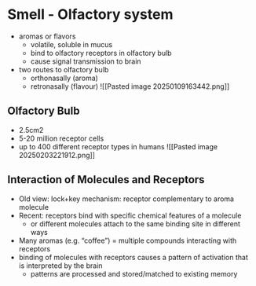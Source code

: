 # Smell - Olfactory system
- aromas or flavors
	- volatile, soluble in mucus
	- bind to olfactory receptors in olfactory bulb
	- cause signal transmission to brain
- two routes to olfactory bulb
	- orthonasally (aroma)
	- retronasally (flavour)
![[Pasted image 20250109163442.png]]
## Olfactory Bulb
- 2.5cm2
- 5-20 million receptor cells
- up to 400 different receptor types in humans
![[Pasted image 20250203221912.png]]
## Interaction of Molecules and Receptors
- Old view: lock+key mechanism: receptor complementary to aroma molecule
- Recent: receptors bind with specific chemical features of a molecule
	- or different molecules attach to the same binding site in different ways
- Many aromas (e.g. “coffee”) = multiple compounds interacting with receptors
- binding of molecules with receptors causes a pattern of activation that is interpreted by the brain
	- patterns are processed and stored/matched to existing memory
